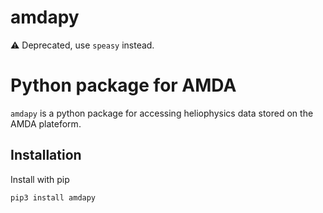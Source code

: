 # amdapy

:warning: Deprecated, use `speasy` instead.

Python package for AMDA
=======================

`amdapy` is a python package for accessing heliophysics data stored on the AMDA plateform.

Installation
------------

Install with pip 

  ``pip3 install amdapy
  ``
